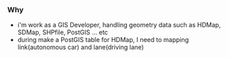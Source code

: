 ### Why

- i'm work as a GIS Developer, handling geometry data such as HDMap, SDMap, SHPfile, PostGIS ... etc
- during make a PostGIS table for HDMap, I need to mapping link(autonomous car) and lane(driving lane)